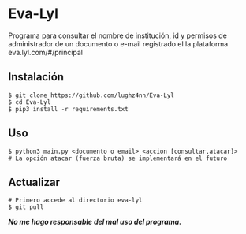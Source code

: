 # Eva-Lyl
Programa para consultar el nombre de institución, id y permisos de administrador de un documento o e-mail registrado el la plataforma eva.lyl.com/#/principal

## Instalación
```console
$ git clone https://github.com/lughz4nn/Eva-Lyl
$ cd Eva-Lyl
$ pip3 install -r requirements.txt
```

## Uso
```console
$ python3 main.py <documento o email> <accion [consultar,atacar]>
# La opción atacar (fuerza bruta) se implementará en el futuro
```

## Actualizar
```console
# Primero accede al directorio eva-lyl
$ git pull
```

<strong>
    <footer>
      <i>No me hago responsable del mal uso del programa.</i>
    </footer>
</strong>
